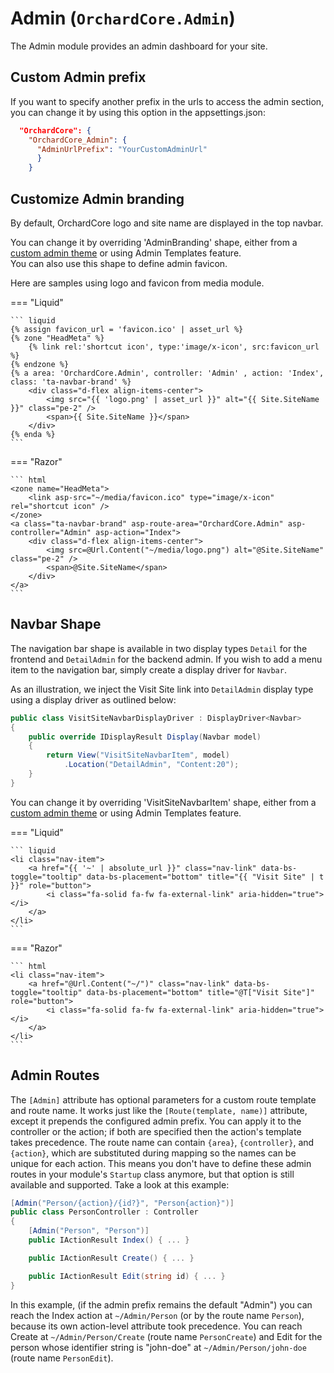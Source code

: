 # Admin (`OrchardCore.Admin`)

The Admin module provides an admin dashboard for your site.

## Custom Admin prefix

If you want to specify another prefix in the urls to access the admin section, you can change it by using this option in the appsettings.json:

``` json
  "OrchardCore": {
    "OrchardCore_Admin": {
      "AdminUrlPrefix": "YourCustomAdminUrl"
      }
    }
```

## Customize Admin branding

By default, OrchardCore logo and site name are displayed in the top navbar.

You can change it by overriding 'AdminBranding' shape, either from a [custom admin theme](../../../guides/create-admin-theme/README.md) or using Admin Templates feature.  
You can also use this shape to define admin favicon.

Here are samples using logo and favicon from media module.

=== "Liquid"

    ``` liquid
    {% assign favicon_url = 'favicon.ico' | asset_url %}
    {% zone "HeadMeta" %}
        {% link rel:'shortcut icon', type:'image/x-icon', src:favicon_url %}
    {% endzone %}
    {% a area: 'OrchardCore.Admin', controller: 'Admin' , action: 'Index', class: 'ta-navbar-brand' %}
        <div class="d-flex align-items-center">
            <img src="{{ 'logo.png' | asset_url }}" alt="{{ Site.SiteName }}" class="pe-2" />
            <span>{{ Site.SiteName }}</span>
        </div>
    {% enda %}
    ```

=== "Razor"

    ``` html
    <zone name="HeadMeta">
        <link asp-src="~/media/favicon.ico" type="image/x-icon" rel="shortcut icon" />
    </zone>
    <a class="ta-navbar-brand" asp-route-area="OrchardCore.Admin" asp-controller="Admin" asp-action="Index">
        <div class="d-flex align-items-center">
            <img src=@Url.Content("~/media/logo.png") alt="@Site.SiteName" class="pe-2" />
            <span>@Site.SiteName</span>
        </div>
    </a>
    ```

## Navbar Shape

The navigation bar shape is available in two display types `Detail` for the frontend and `DetailAdmin` for the backend admin. If you wish to add a menu item to the navigation bar, simply create a display driver for `Navbar`.

As an illustration, we inject the Visit Site link into `DetailAdmin` display type using a display driver as outlined below:

```csharp
public class VisitSiteNavbarDisplayDriver : DisplayDriver<Navbar>
{
    public override IDisplayResult Display(Navbar model)
    {
        return View("VisitSiteNavbarItem", model)
            .Location("DetailAdmin", "Content:20");
    }
}
```

You can change it by overriding 'VisitSiteNavbarItem' shape, either from a [custom admin theme](../../../guides/create-admin-theme/README.md) or using Admin Templates feature.  

=== "Liquid"

    ``` liquid
    <li class="nav-item">
        <a href="{{ '~' | absolute_url }}" class="nav-link" data-bs-toggle="tooltip" data-bs-placement="bottom" title="{{ "Visit Site" | t }}" role="button">
            <i class="fa-solid fa-fw fa-external-link" aria-hidden="true"></i>
        </a>
    </li>
    ```

=== "Razor"

    ``` html
    <li class="nav-item">
        <a href="@Url.Content("~/")" class="nav-link" data-bs-toggle="tooltip" data-bs-placement="bottom" title="@T["Visit Site"]" role="button">
            <i class="fa-solid fa-fw fa-external-link" aria-hidden="true"></i>
        </a>
    </li>
    ```

## Admin Routes

The `[Admin]` attribute has optional parameters for a custom route template and route name. It works just like the `[Route(template, name)]` attribute, except it prepends the configured admin prefix. You can apply it to the controller or the action; if both are specified then the action's template takes precedence. The route name can contain `{area}`, `{controller}`, and `{action}`, which are substituted during mapping so the names can be unique for each action. This means you don't have to define these admin routes in your module's `Startup` class anymore, but that option is still available and supported. Take a look at this example:

```csharp
[Admin("Person/{action}/{id?}", "Person{action}")]
public class PersonController : Controller
{
    [Admin("Person", "Person")]
    public IActionResult Index() { ... }

    public IActionResult Create() { ... }

    public IActionResult Edit(string id) { ... }
}
```

In this example, (if the admin prefix remains the default "Admin") you can reach the Index action at `~/Admin/Person` (or by the route name `Person`), because its own action-level attribute took precedence. You can reach Create at `~/Admin/Person/Create` (route name `PersonCreate`) and Edit for the person whose identifier string is "john-doe" at `~/Admin/Person/john-doe` (route name `PersonEdit`).
